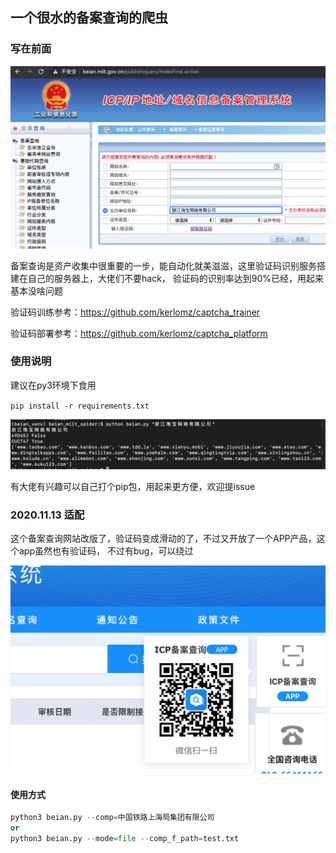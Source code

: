 ## 一个很水的备案查询的爬虫
### 写在前面
![image](images/2.png)

备案查询是资产收集中很重要的一步，能自动化就美滋滋，这里验证码识别服务搭建在自己的服务器上，大佬们不要hack，
验证码的识别率达到90%已经，用起来基本没啥问题

验证码训练参考：https://github.com/kerlomz/captcha_trainer

验证码部署参考：https://github.com/kerlomz/captcha_platform
### 使用说明
建议在py3环境下食用

`pip install -r requirements.txt`

![image](images/1.png)

有大佬有兴趣可以自己打个pip包，用起来更方便，欢迎提issue


### 2020.11.13 适配
这个备案查询网站改版了，验证码变成滑动的了，不过又开放了一个APP产品，这个app虽然也有验证码，
不过有bug，可以绕过

![image](images/3.png)
#### 使用方式
```python
python3 beian.py --comp=中国铁路上海局集团有限公司
or
python3 beian.py --mode=file --comp_f_path=test.txt
```
